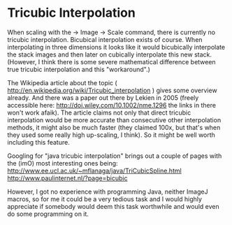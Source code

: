 # Tricubic Interpolation

When scaling with the -\> Image -\> Scale command, there is currently no
tricubic interpolation. Bicubical interpolation exists of course. When
interpolating in three dimensions it looks like it would bicubically
interpolate the stack images and then later on cubically interpolate
this new stack. (However, I think there is some severe mathematical
difference between true tricubic interpolation and this \"workaround\".)

The Wikipedia article about the topic (
<http://en.wikipedia.org/wiki/Tricubic_interpolation> ) gives some
overview already. And there was a paper out there by Lekien in 2005
(freely accessible here: <http://doi.wiley.com/10.1002/nme.1296> the
links in there won\'t work afaik). The article claims not only that
direct tricubic interpolation would be more accurate than consecutive
other interpolation methods, it might also be much faster (they claimed
100x, but that\'s when they used some really high up-scaling, I think).
So it might be well worth including this feature.

Googling for \"java tricubic interpolation\" brings out a couple of
pages with the (imO) most interesting ones being:
<http://www.ee.ucl.ac.uk/~mflanaga/java/TriCubicSpline.html>
<http://www.paulinternet.nl/?page=bicubic>

However, I got no experience with programming Java, neither ImageJ
macros, so for me it could be a very tedious task and I would highly
appreciate if somebody would deem this task worthwhile and would even do
some programming on it.
